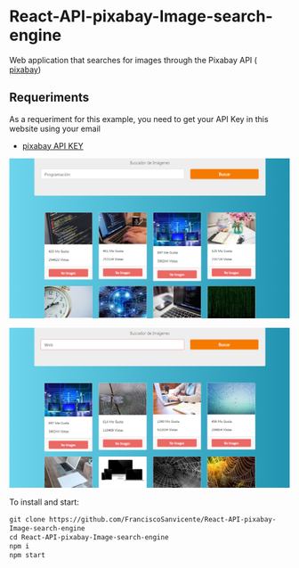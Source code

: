 # React-API-pixabay-Image-search-engine
Web application that searches for images through the Pixabay API ( [pixabay](https://pixabay.com/))

## Requeriments
As a requeriment for this example, you need to get your API Key in this website using your email
* [pixabay API KEY](https://pixabay.com)

![](https://github.com/FranciscoSanvicente/React-API-pixabay-Image-search-engine/blob/main/Docs/Captura.PNG)

![](https://github.com/FranciscoSanvicente/React-API-pixabay-Image-search-engine/blob/main/Docs/Captura2.PNG)


To install and start:
```
git clone https://github.com/FranciscoSanvicente/React-API-pixabay-Image-search-engine
cd React-API-pixabay-Image-search-engine
npm i
npm start
```

